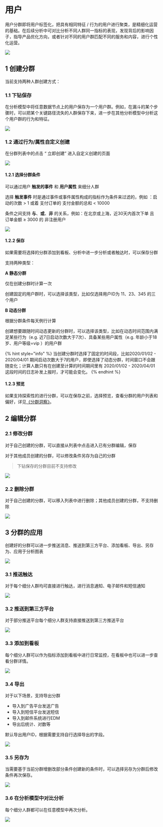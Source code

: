 # 用户

用户分群即将用户标签化，把具有相同特征 / 行为的用户进行聚类，是精细化运营的基础。在后续分析中可对比分析不同人群同一指标的表现，发现背后的影响因子，指导产品优化方向，或者针对不同的用户群匹配不同的服务和内容，进行个性化运营。

![ ](https://imguserradar.analysys.cn/fangzhou/img/2018/08/201808111909438956.png)

## 1 创建分群

当前支持两种人群创建方式：

### **1.1 下钻保存**

在分析模型中将任意数据节点上的用户保存为一个用户群。例如，在漏斗的某个步骤时，可以把某个关键路径流失的人群保存下来，进一步在其他分析模型中分析这个用户群的行为和特征。

![ ](https://imguserradar.analysys.cn/fangzhou/img/2018/08/201808111636144975.png)

### **1.2 通过行为/属性自定义创建**

在分群列表中的点击 “ 立即创建” 进入自定义创建的页面

![ ](https://imguserradar.analysys.cn/fangzhou/img/2018/08/201808111654151273.png)

#### 1.2.1 选择分群条件

可以通过用户 **触发的事件** 和 **用户属性** 来细分人群

选择 **触发事件** 时是通过事件或事件属性构成的指标作为条件来过滤的，例如 ：启动的次数 &gt; 1 或着 支付订单的 支付金额的总和 &lt; 10000

条件之间支持 **与**、**或**、**非** 的关系，例如：在北京或上海，近30天内首次下单 且 订单金额 ≥ 3000 的 非注册用户

![ ](https://imguserradar.analysys.cn/fangzhou/img/2018/08/201808111740018640.gif)

#### 1.2.2 保存

如果需要将选择的分群添加到看板、分析中进一步分析或者触达时，可以保存分群

支持两种类型：

**A 静态分群**

仅在创建分群时计算一次

创建固定的用户群时，可以选择该类型，比如仅选择用户ID为 11、23、345 的三个用户

**B 动态分群**

根据分群条件每天例行计算

创建想要跟随时间动态更新的分群时，可以选择该类型，比如在动态时间范围内满足某些行为（e.g. 近7日启动次数大于7次）、具备某些用户属性（e.g. 年龄小于18岁、用户等级=vip ）的用户群

{% hint style="info" %}
当创建分群时选择了固定的时间段，比如2020/01/02 - 2020/04/01 期间启动次数大于7的用户，即使选择了动态分群，时间窗口不会跟随变化；计算人数只有在创建至计算的时间期间里有 2020/01/02 - 2020/04/01 这段时间的日志补发上报时，才可能会变化。
{% endhint %}

#### 1.2.3 预览

如果支持探索性的进行分群，可以在保存之前，选择预览，查看分群的用户列表和偏好，详见[《分群洞察》](profile.md)。

## 2 编辑分群

### 2.1 修改分群

对于自己创建的分群，可以直接从列表中点击进入已有分群编辑，保存

对于其他成员创建的分群，可以修改条件另存为自己的分群

> 下钻保存的分群目前不支持修改

![ ](https://imguserradar.analysys.cn/fangzhou/img/2018/08/201808111815037496.png)

### 2.2 删除分群

对于自己创建的分群，可以移入列表中进行删除；其他成员创建的分群，不支持删除

![ ](https://imguserradar.analysys.cn/fangzhou/img/2018/08/201808111820461842.png)

## 3 分群的应用

创建好的分群可以进一步推送消息、推送到第三方平台、添加看板、导出、另存为、应用于分析图表

![](../../.gitbook/assets/image%20%28132%29.png)

### 3.1 推送触达

对于每个细分人群均可直接进行触达，进行消息通知、电子邮件和短信通知

![](../../.gitbook/assets/image%20%2856%29.png)

### 3.2 推送到第三方平台

对于部分推送平台每个细分人群支持直接推送到第三方推送平台

![](../../.gitbook/assets/image%20%2844%29.png)

### 3.3 添加到看板

每个细分人群可以作为指标添加到看板中进行日常监控，在看板中也可以进一步查看分群详情。

![ ](https://imguserradar.analysys.cn/fangzhou/img/2018/08/201808111837424241.gif)

### 3.4 导出

对于以下场景，支持导出分群

* 导入到广告平台发送广告
* 导入到短信平台发送短信
* 导入到邮件系统进行EDM
* 导出后统计、对数等

默认导出用户ID，根据需要支持自行选择导出的字段。

![](../../.gitbook/assets/image%20%2863%29.png)

### 3.5 另存为

当需要基于当前分群增删改部分条件创建新的条件时，可以选择另存为分群后修改条件再次保存。

![](../../.gitbook/assets/image%20%28259%29.png)

### 3.6 在分析模型中对比分析

每个细分人群都可以在任意模型中再次分析。

![](../../.gitbook/assets/image%20%28231%29.png)

